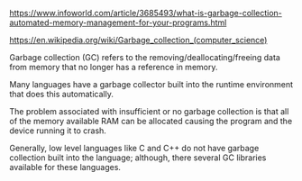 https://www.infoworld.com/article/3685493/what-is-garbage-collection-automated-memory-management-for-your-programs.html

https://en.wikipedia.org/wiki/Garbage_collection_(computer_science)

Garbage collection (GC) refers to the removing/deallocating/freeing data from memory that no longer has a reference in memory. 

Many languages have a garbage collector built into the runtime environment that does this automatically.

The problem associated with insufficient or no garbage collection is that all of the memory available RAM can be allocated causing the program and the device running it to crash.

Generally, low level languages like C and C++ do not have garbage collection built into the language; although, there several GC libraries available for these languages.